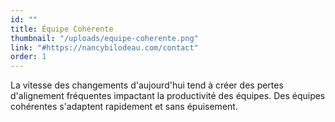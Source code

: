 ```yaml
---
id: ""
title: Équipe Cohérente
thumbnail: "/uploads/equipe-coherente.png"
link: "#https://nancybilodeau.com/contact"
order: 1
---
```


La vitesse des changements d'aujourd'hui tend à créer des pertes d'alignement fréquentes impactant la productivité des équipes. Des équipes cohérentes s'adaptent rapidement et sans épuisement.
